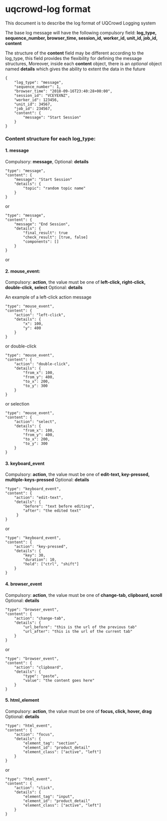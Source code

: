 # uqcrowd-log format

This document is to describe the log format of UQCrowd Logging system

The base log message will have the following compulsory field: **log_type, sequence_number, browser_time, session_id, worker_id, unit_id, job_id, content**

The structure of the **content** field may be different according to the log_type,
this field provides the flexibility for defining the message structures, 
Moreover, inside each **content** object, there is an *optional* object named **details** which gives the ability to extent the data in the future
 
    {
        "log_type": "message",
        "sequence_number": 1,
        "browser_time": "2018-09-16T23:40:28+00:00",
        "session_id": "VCEYEXNZ",
        "worker_id": 123456,
        "unit_id": 34567,
        "job_id": 234567,
        "content": {
            "message": "Start Session"
        }
    }


### Content structure for each log_type:

#### 1. message
Compulsory: **message**, Optional: **details**

    "type": "message",
    "content": {
        "message": "Start Session"
        "details": {
            "topic": "random topic name" 
        }
    }
    
or 

    "type": "message",
    "content": {
        "message": "End Session",
        "details": {
            "final_result": true
            "check_result": [true, false]
            "components": []
        }
    }
    
or 


#### 2. mouse_event: 
Compulsory: **action**, the value must be one of **left-click, right-click, double-click, select**
Optional: **details**

An example of a left-click action message

    "type": "mouse_event",
    "content": {
        "action": "left-click",
        "details": {
            "x": 100,
            "y": 400
        }
    }

or double-click 

    "type": "mouse_event",
    "content": {
        "action": "double-click",
        "details": {
            "from_x": 100,
            "from_y": 400,
            "to_x": 200,
            "to_y": 300
        }
    }
    
or selection 

    "type": "mouse_event",
    "content": {
        "action": "select",
        "details": {
            "from_x": 100,
            "from_y": 400,
            "to_x": 200,
            "to_y": 300
        }
    }
    
#### 3. keyboard_event
Compulsory: **action**, the value must be one of **edit-text, key-pressed, multiple-keys-pressed**
Optional: **details**

    "type": "keyboard_event",
    "content": {
        "action": "edit-text",
        "details": {
            "before": "text before editing",
            "after": "the edited text"
         }
    }

or 

    "type": "keyboard_event",
    "content": {
        "action": "key-pressed",
        "details": {
            "key": 30,
            "duration": 10,
            "hold": ["ctrl", "shift"]
        }
    }


#### 4. browser_event
Compulsory: **action**, the value must be one of **change-tab, clipboard, scroll**
Optional: **details**
    
    "type": "browser_event",
    "content": {
        "action": "change-tab",
        "details": {
            "url_before": "this is the url of the previous tab"
            "url_after": "this is the url of the current tab"
        }
    }
    
or 

    "type": "browser_event",
    "content": {
        "action": "clipboard",
        "details": {
            "type": "paste",
            "value": "the content goes here"
        }
    }
	
#### 5. html_element
Compulsory: **action**, the value must be one of **focus, click, hover, drag**
Optional: **details**

    "type": "html_event",
    "content": {
        "action": "focus",
        "details": {
            "element_tag": "section",
            "element_id": "product_detail"
            "element_class": ["active", "left"]
        }
    }
	
or	

	"type": "html_event",
    "content": {
        "action": "click",
        "details": {
            "element_tag": "input",
            "element_id": "product_detail"
            "element_class": ["active", "left"]
        }
    }

